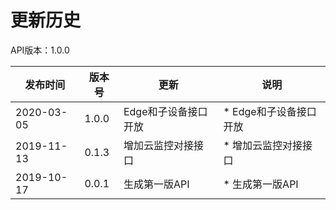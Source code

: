 # 更新历史 #
API版本：1.0.0

|发布时间|版本号|更新|说明|
|---|---|---|---|
|2020-03-05   |1.0.0   |Edge和子设备接口开放 | * Edge和子设备接口开放
|2019-11-13   |0.1.3   |增加云监控对接接口     | * 增加云监控对接接口
|2019-10-17   |0.0.1   |生成第一版API      | * 生成第一版API
